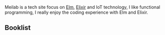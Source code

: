 Meilab is a tech site focus on [Elm][elm], [Elixir][elixir] and IoT technology, I like functional programming, I really enjoy the coding experience with Elm and Elixir.

## Booklist

[elm]: http://elm-lang.org
[elixir]: https://elixir-lang.org

